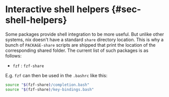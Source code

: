 # Interactive shell helpers {#sec-shell-helpers}

Some packages provide shell integration to be more useful. But unlike other systems, nix doesn't have a standard `share` directory location. This is why a bunch of `PACKAGE-share` scripts are shipped that print the location of the corresponding shared folder. The current list of such packages is as follows:

- `fzf` : `fzf-share`

E.g. `fzf` can then be used in the `.bashrc` like this:

```bash
source "$(fzf-share)/completion.bash"
source "$(fzf-share)/key-bindings.bash"
```
